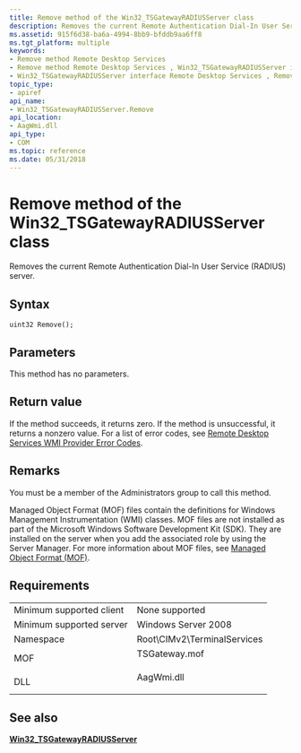 ```yaml
---
title: Remove method of the Win32_TSGatewayRADIUSServer class
description: Removes the current Remote Authentication Dial-In User Service (RADIUS) server.
ms.assetid: 915f6d38-ba6a-4994-8bb9-bfddb9aa6ff8
ms.tgt_platform: multiple
keywords:
- Remove method Remote Desktop Services
- Remove method Remote Desktop Services , Win32_TSGatewayRADIUSServer interface
- Win32_TSGatewayRADIUSServer interface Remote Desktop Services , Remove method
topic_type:
- apiref
api_name:
- Win32_TSGatewayRADIUSServer.Remove
api_location:
- AagWmi.dll
api_type:
- COM
ms.topic: reference
ms.date: 05/31/2018
---
```


# Remove method of the Win32\_TSGatewayRADIUSServer class

Removes the current Remote Authentication Dial-In User Service (RADIUS) server.

## Syntax


```mof
uint32 Remove();
```



## Parameters

This method has no parameters.

## Return value

If the method succeeds, it returns zero. If the method is unsuccessful, it returns a nonzero value. For a list of error codes, see [Remote Desktop Services WMI Provider Error Codes](terminal-services-wmi-provider-error-codes.md).

## Remarks

You must be a member of the Administrators group to call this method.

Managed Object Format (MOF) files contain the definitions for Windows Management Instrumentation (WMI) classes. MOF files are not installed as part of the Microsoft Windows Software Development Kit (SDK). They are installed on the server when you add the associated role by using the Server Manager. For more information about MOF files, see [Managed Object Format (MOF)](/windows/desktop/WmiSdk/managed-object-format--mof-).

## Requirements



|                                     |                                                                                          |
|-------------------------------------|------------------------------------------------------------------------------------------|
| Minimum supported client<br/> | None supported<br/>                                                                |
| Minimum supported server<br/> | Windows Server 2008<br/>                                                           |
| Namespace<br/>                | Root\\CIMv2\\TerminalServices<br/>                                                 |
| MOF<br/>                      | <dl> <dt>TSGateway.mof</dt> </dl> |
| DLL<br/>                      | <dl> <dt>AagWmi.dll</dt> </dl>    |



## See also

<dl> <dt>

[**Win32\_TSGatewayRADIUSServer**](win32-tsgatewayradiusserver.md)
</dt> </dl>

 

